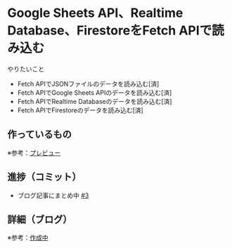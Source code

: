 # Google Sheets API、Realtime Database、FirestoreをFetch APIで読み込む

やりたいこと
* Fetch APIでJSONファイルのデータを読み込む[済]
* Fetch APIでGoogle Sheets APIのデータを読み込む[済]
* Fetch APIでRealtime Databaseのデータを読み込む[済]
* Fetch APIでFirestoreのデータを読み込む[済]

## 作っているもの

※参考：[プレビュー](https://firebase-test-eta.vercel.app)

## 進捗（コミット）

- ブログ記事にまとめ中 [#3](https://github.com/ryo-i/firebase-test/issues/3)

## 詳細（ブログ）

※参考：[作成中]()